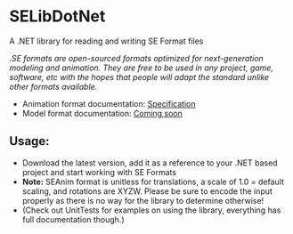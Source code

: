 # SELibDotNet

A .NET library for reading and writing SE Format files

*.SE formats are open-sourced formats optimized for next-generation modeling and animation. They are free to be used in any project, game, software, etc with the hopes that people will adapt the standard unlike other formats available.*

- Animation format documentation: [Specification](https://github.com/SE2Dev/SEAnim-Docs)
- Model format documentation: [Coming soon](#)

## Usage:

- Download the latest version, add it as a reference to your .NET based project and start working with SE Formats
- **Note:** SEAnim format is unitless for translations, a scale of 1.0 = default scaling, and rotations are XYZW. Please be sure to encode the input properly as there is no way for the library to determine otherwise!
- (Check out UnitTests for examples on using the library, everything has full documentation though.)
